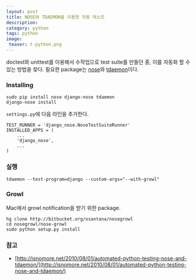 ```yaml
---
layout: post
title: NOSE와 TDAEMON을 이용한 자동 테스트
description: 
category: python
tags: python
image:
 teaser: t-python.png
---
```


doctest와 unittest를 이용해서 수작업으로 test suite를 만들던 중, 이를 자동화 할 수 있는 방법을
찾다. 필요한 package는 [nose](http://somethingaboutorange.com/mrl/projects/nose)와 [tdaemon](http://pypi.python.org/pypi/tdaemon/)이다.

### Installing

	sudo pip install nose django-nose tdaemon
	django-nose install

`settings.py`에 다음 라인을 추가한다.

	TEST_RUNNER = 'django_nose.NoseTestSuiteRunner'
	INSTALLED_APPS = (
		...
		'django_nose',
		...
	)
	
### 실행

	tdaemon --test-program=django --custom-args="--with-growl"
	
	
### Growl

Mac에서 growl notification을 받기 위한 package.

	hg clone http://bitbucket.org/osantana/nosegrowl
	cd nosegrowl/nose-growl
	sudo python setup.py install
	
	
### 참고

- [http://isnomore.net/2010/08/01/automated-python-testing-nose-and-tdaemon/](http://isnomore.net/2010/08/01/automated-python-testing-nose-and-tdaemon/)
